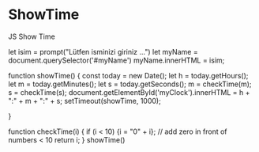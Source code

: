 # ShowTime
JS Show Time


let isim = prompt("Lütfen isminizi giriniz ...")
let myName = document.querySelector('#myName')
myName.innerHTML = isim;

function showTime() {
    const today = new Date();
    let h = today.getHours();
    let m = today.getMinutes();
    let s = today.getSeconds();
    m = checkTime(m);
    s = checkTime(s);
    document.getElementById('myClock').innerHTML =  h + ":" + m + ":" + s;
    setTimeout(showTime, 1000);
    
  }
  
  function checkTime(i) {
    if (i < 10) {i = "0" + i};  // add zero in front of numbers < 10
    return i;
  }
  showTime()
